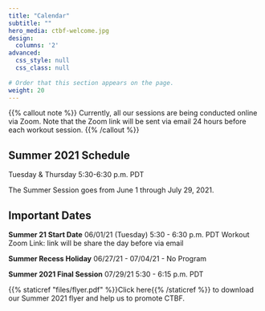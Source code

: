 ```yaml
---
title: "Calendar"
subtitle: ""
hero_media: ctbf-welcome.jpg
design:
  columns: '2'
advanced:
  css_style: null
  css_class: null
  
# Order that this section appears on the page.
weight: 20
---
```


{{% callout note %}}
Currently, all our sessions are being conducted online via Zoom. Note that the Zoom link will be sent via email 24 hours before each workout session.
{{% /callout %}}

## Summer 2021 Schedule

Tuesday & Thursday 5:30-6:30 p.m. PDT

The Summer Session goes from June 1 through July 29, 2021.

## Important Dates

**Summer 21 Start Date**
06/01/21 (Tuesday) 5:30 - 6:30 p.m. PDT
Workout Zoom Link: link will be share the day before via email

**Summer Recess Holiday**
06/27/21 - 07/04/21 -  No Program

**Summer 2021 Final Session**
07/29/21 5:30 - 6:15 p.m. PDT

{{% staticref "files/flyer.pdf" %}}Click here{{% /staticref %}} to download our Summer 2021 flyer and help us to promote CTBF.
